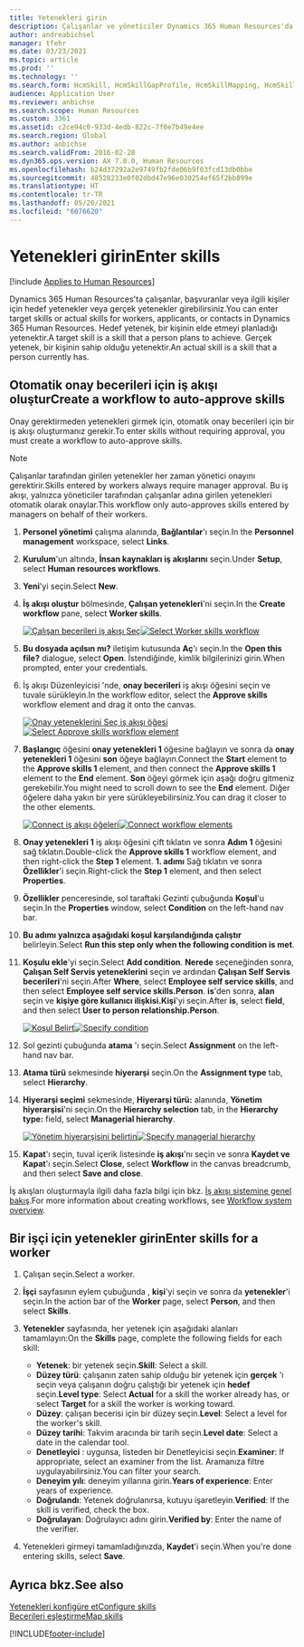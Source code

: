 ```yaml
---
title: Yetenekleri girin
description: Çalışanlar ve yöneticiler Dynamics 365 Human Resources'da yetenek girebilir.
author: andreabichsel
manager: tfehr
ms.date: 03/23/2021
ms.topic: article
ms.prod: ''
ms.technology: ''
ms.search.form: HcmSkill, HcmSkillGapProfile, HcmSkillMapping, HcmSkillType, HcmEmployeeDevelopmentWorkspace
audience: Application User
ms.reviewer: anbichse
ms.search.scope: Human Resources
ms.custom: 3361
ms.assetid: c2ce94c0-933d-4edb-822c-7f0e7b49e4ee
ms.search.region: Global
ms.author: anbichse
ms.search.validFrom: 2016-02-28
ms.dyn365.ops.version: AX 7.0.0, Human Resources
ms.openlocfilehash: b24d37292a2e9749fb2fde06b9f03fcd13db0bbe
ms.sourcegitcommit: 48528233e0f02dbd47e96e030254ef65f2bb899e
ms.translationtype: HT
ms.contentlocale: tr-TR
ms.lasthandoff: 05/20/2021
ms.locfileid: "6076620"
---
```

# <a name="enter-skills"></a><span data-ttu-id="25de4-103">Yetenekleri girin</span><span class="sxs-lookup"><span data-stu-id="25de4-103">Enter skills</span></span>

[!include [Applies to Human Resources](../includes/applies-to-hr.md)]

<span data-ttu-id="25de4-104">Dynamics 365 Human Resources'ta çalışanlar, başvuranlar veya ilgili kişiler için hedef yetenekler veya gerçek yetenekler girebilirsiniz.</span><span class="sxs-lookup"><span data-stu-id="25de4-104">You can enter target skills or actual skills for workers, applicants, or contacts in Dynamics 365 Human Resources.</span></span> <span data-ttu-id="25de4-105">Hedef yetenek, bir kişinin elde etmeyi planladığı yetenektir.</span><span class="sxs-lookup"><span data-stu-id="25de4-105">A target skill is a skill that a person plans to achieve.</span></span> <span data-ttu-id="25de4-106">Gerçek yetenek, bir kişinin sahip olduğu yetenektir.</span><span class="sxs-lookup"><span data-stu-id="25de4-106">An actual skill is a skill that a person currently has.</span></span>

## <a name="create-a-workflow-to-auto-approve-skills"></a><span data-ttu-id="25de4-107">Otomatik onay becerileri için iş akışı oluştur</span><span class="sxs-lookup"><span data-stu-id="25de4-107">Create a workflow to auto-approve skills</span></span>

<span data-ttu-id="25de4-108">Onay gerektirmeden yetenekleri girmek için, otomatik onay becerileri için bir iş akışı oluşturmanız gerekir.</span><span class="sxs-lookup"><span data-stu-id="25de4-108">To enter skills without requiring approval, you must create a workflow to auto-approve skills.</span></span>

> [!NOTE]
> <span data-ttu-id="25de4-109">Çalışanlar tarafından girilen yetenekler her zaman yönetici onayını gerektirir.</span><span class="sxs-lookup"><span data-stu-id="25de4-109">Skills entered by workers always require manager approval.</span></span> <span data-ttu-id="25de4-110">Bu iş akışı, yalnızca yöneticiler tarafından çalışanlar adına girilen yetenekleri otomatik olarak onaylar.</span><span class="sxs-lookup"><span data-stu-id="25de4-110">This workflow only auto-approves skills entered by managers on behalf of their workers.</span></span>

1. <span data-ttu-id="25de4-111">**Personel yönetimi** çalışma alanında, **Bağlantılar**'ı seçin.</span><span class="sxs-lookup"><span data-stu-id="25de4-111">In the **Personnel management** workspace, select **Links**.</span></span>

2. <span data-ttu-id="25de4-112">**Kurulum**'un altında, **İnsan kaynakları iş akışlarını** seçin.</span><span class="sxs-lookup"><span data-stu-id="25de4-112">Under **Setup**, select **Human resources workflows**.</span></span>

3. <span data-ttu-id="25de4-113">**Yeni**'yi seçin.</span><span class="sxs-lookup"><span data-stu-id="25de4-113">Select **New**.</span></span>

4. <span data-ttu-id="25de4-114">**İş akışı oluştur** bölmesinde, **Çalışan yetenekleri**'ni seçin.</span><span class="sxs-lookup"><span data-stu-id="25de4-114">In the **Create workflow** pane, select **Worker skills**.</span></span>

   <span data-ttu-id="25de4-115">[![Çalışan becerileri iş akışı Seç](media/hr-develop-skills-new-workflow.png)](media/hr-develop-skills-new-workflow.png)</span><span class="sxs-lookup"><span data-stu-id="25de4-115">[![Select Worker skills workflow](media/hr-develop-skills-new-workflow.png)](media/hr-develop-skills-new-workflow.png)</span></span>

5. <span data-ttu-id="25de4-116">**Bu dosyada açılsın mı?** iletişim kutusunda **Aç**'ı seçin.</span><span class="sxs-lookup"><span data-stu-id="25de4-116">In the **Open this file?** dialogue, select **Open**.</span></span> <span data-ttu-id="25de4-117">İstendiğinde, kimlik bilgilerinizi girin.</span><span class="sxs-lookup"><span data-stu-id="25de4-117">When prompted, enter your credentials.</span></span>

6. <span data-ttu-id="25de4-118">İş akışı Düzenleyicisi 'nde, **onay becerileri** iş akışı öğesini seçin ve tuvale sürükleyin.</span><span class="sxs-lookup"><span data-stu-id="25de4-118">In the workflow editor, select the **Approve skills** workflow element and drag it onto the canvas.</span></span>

   <span data-ttu-id="25de4-119">[![Onay yeteneklerini Seç iş akışı öğesi](media/hr-develop-skills-element.png)](media/hr-develop-skills-element.png)</span><span class="sxs-lookup"><span data-stu-id="25de4-119">[![Select Approve skills workflow element](media/hr-develop-skills-element.png)](media/hr-develop-skills-element.png)</span></span>

7. <span data-ttu-id="25de4-120">**Başlangıç** öğesini **onay yetenekleri 1** öğesine bağlayın ve sonra da **onay yetenekleri 1** öğesini **son** öğeye bağlayın.</span><span class="sxs-lookup"><span data-stu-id="25de4-120">Connect the **Start** element to the **Approve skills 1** element, and then connect the **Approve skills 1** element to the **End** element.</span></span> <span data-ttu-id="25de4-121">**Son** öğeyi görmek için aşağı doğru gitmeniz gerekebilir.</span><span class="sxs-lookup"><span data-stu-id="25de4-121">You might need to scroll down to see the **End** element.</span></span> <span data-ttu-id="25de4-122">Diğer öğelere daha yakın bir yere sürükleyebilirsiniz.</span><span class="sxs-lookup"><span data-stu-id="25de4-122">You can drag it closer to the other elements.</span></span>

   <span data-ttu-id="25de4-123">[![Connect iş akışı öğeleri](media/hr-develop-skills-connect-elements.png)](media/hr-develop-skills-connect-elements.png)</span><span class="sxs-lookup"><span data-stu-id="25de4-123">[![Connect workflow elements](media/hr-develop-skills-connect-elements.png)](media/hr-develop-skills-connect-elements.png)</span></span>

8. <span data-ttu-id="25de4-124">**Onay yetenekleri 1** iş akışı öğesini çift tıklatın ve sonra **Adım 1** öğesini sağ tıklatın.</span><span class="sxs-lookup"><span data-stu-id="25de4-124">Double-click the **Approve skills 1** workflow element, and then right-click the **Step 1** element.</span></span> <span data-ttu-id="25de4-125">**1. adımı** Sağ tıklatın ve sonra **Özellikler**'i seçin.</span><span class="sxs-lookup"><span data-stu-id="25de4-125">Right-click the **Step 1** element, and then select **Properties**.</span></span>

9. <span data-ttu-id="25de4-126">**Özellikler** penceresinde, sol taraftaki Gezinti çubuğunda **Koşul**'u seçin.</span><span class="sxs-lookup"><span data-stu-id="25de4-126">In the **Properties** window, select **Condition** on the left-hand nav bar.</span></span>

10. <span data-ttu-id="25de4-127">**Bu adımı yalnızca aşağıdaki koşul karşılandığında çalıştır** belirleyin.</span><span class="sxs-lookup"><span data-stu-id="25de4-127">Select **Run this step only when the following condition is met**.</span></span>

11. <span data-ttu-id="25de4-128">**Koşulu ekle**'yi seçin.</span><span class="sxs-lookup"><span data-stu-id="25de4-128">Select **Add condition**.</span></span> <span data-ttu-id="25de4-129">**Nerede** seçeneğinden sonra, **Çalışan Self Servis yeteneklerini** seçin ve ardından **Çalışan Self Servis becerileri**'ni seçin.</span><span class="sxs-lookup"><span data-stu-id="25de4-129">After **Where**, select **Employee self service skills**, and then select **Employee self service skills.Person**.</span></span> <span data-ttu-id="25de4-130">**is**'den sonra, **alan** seçin ve **kişiye göre kullanıcı ilişkisi.Kişi**'yi seçin.</span><span class="sxs-lookup"><span data-stu-id="25de4-130">After **is**, select **field**, and then select **User to person relationship.Person**.</span></span>

    <span data-ttu-id="25de4-131">[![Koşul Belirt](media/hr-develop-skills-condition.png)](media/hr-develop-skills-condition.png)</span><span class="sxs-lookup"><span data-stu-id="25de4-131">[![Specify condition](media/hr-develop-skills-condition.png)](media/hr-develop-skills-condition.png)</span></span>

12. <span data-ttu-id="25de4-132">Sol gezinti çubuğunda **atama** 'ı seçin.</span><span class="sxs-lookup"><span data-stu-id="25de4-132">Select **Assignment** on the left-hand nav bar.</span></span>

13. <span data-ttu-id="25de4-133">**Atama türü** sekmesinde **hiyerarşi** seçin.</span><span class="sxs-lookup"><span data-stu-id="25de4-133">On the **Assignment type** tab, select **Hierarchy**.</span></span>

14. <span data-ttu-id="25de4-134">**Hiyerarşi seçimi** sekmesinde, **Hiyerarşi türü:** alanında, **Yönetim hiyerarşisi**'ni seçin.</span><span class="sxs-lookup"><span data-stu-id="25de4-134">On the **Hierarchy selection** tab, in the **Hierarchy type:** field, select **Managerial hierarchy**.</span></span>

    <span data-ttu-id="25de4-135">[![Yönetim hiyerarşisini belirtin](media/hr-develop-skills-hierarchy.png)](media/hr-develop-skills-hierarchy.png)</span><span class="sxs-lookup"><span data-stu-id="25de4-135">[![Specify managerial hierarchy](media/hr-develop-skills-hierarchy.png)](media/hr-develop-skills-hierarchy.png)</span></span>

15. <span data-ttu-id="25de4-136">**Kapat**'ı seçin, tuval içerik listesinde **iş akışı**'nı seçin ve sonra **Kaydet ve Kapat**'ı seçin.</span><span class="sxs-lookup"><span data-stu-id="25de4-136">Select **Close**, select **Workflow** in the canvas breadcrumb, and then select **Save and close**.</span></span>

<span data-ttu-id="25de4-137">İş akışları oluşturmayla ilgili daha fazla bilgi için bkz. [İş akışı sistemine genel bakış](https://docs.microsoft.com/dynamics365/fin-ops-core/fin-ops/organization-administration/overview-workflow-system?toc=/dynamics365/human-resources/toc.json).</span><span class="sxs-lookup"><span data-stu-id="25de4-137">For more information about creating workflows, see [Workflow system overview](https://docs.microsoft.com/dynamics365/fin-ops-core/fin-ops/organization-administration/overview-workflow-system?toc=/dynamics365/human-resources/toc.json).</span></span>

## <a name="enter-skills-for-a-worker"></a><span data-ttu-id="25de4-138">Bir işçi için yetenekler girin</span><span class="sxs-lookup"><span data-stu-id="25de4-138">Enter skills for a worker</span></span>

1. <span data-ttu-id="25de4-139">Çalışan seçin.</span><span class="sxs-lookup"><span data-stu-id="25de4-139">Select a worker.</span></span>

2. <span data-ttu-id="25de4-140">**İşçi** sayfasının eylem çubuğunda , **kişi**'yi seçin ve sonra da **yetenekler**'i seçin.</span><span class="sxs-lookup"><span data-stu-id="25de4-140">In the action bar of the **Worker** page, select **Person**, and then select **Skills**.</span></span>

3. <span data-ttu-id="25de4-141">**Yetenekler** sayfasında, her yetenek için aşağıdaki alanları tamamlayın:</span><span class="sxs-lookup"><span data-stu-id="25de4-141">On the **Skills** page, complete the following fields for each skill:</span></span>

   - <span data-ttu-id="25de4-142">**Yetenek**: bir yetenek seçin.</span><span class="sxs-lookup"><span data-stu-id="25de4-142">**Skill**: Select a skill.</span></span>
   - <span data-ttu-id="25de4-143">**Düzey türü**: çalışanın zaten sahip olduğu bir yetenek için **gerçek** 'ı seçin veya çalışanın doğru çalıştığı bir yetenek için **hedef** seçin.</span><span class="sxs-lookup"><span data-stu-id="25de4-143">**Level type**: Select **Actual** for a skill the worker already has, or select **Target** for a skill the worker is working toward.</span></span>
   - <span data-ttu-id="25de4-144">**Düzey**: çalışan becerisi için bir düzey seçin.</span><span class="sxs-lookup"><span data-stu-id="25de4-144">**Level**: Select a level for the worker's skill.</span></span>
   - <span data-ttu-id="25de4-145">**Düzey tarihi**: Takvim aracında bir tarih seçin.</span><span class="sxs-lookup"><span data-stu-id="25de4-145">**Level date**: Select a date in the calendar tool.</span></span>
   - <span data-ttu-id="25de4-146">**Denetleyici** : uygunsa, listeden bir Denetleyicisi seçin.</span><span class="sxs-lookup"><span data-stu-id="25de4-146">**Examiner**: If appropriate, select an examiner from the list.</span></span> <span data-ttu-id="25de4-147">Aramanıza filtre uygulayabilirsiniz.</span><span class="sxs-lookup"><span data-stu-id="25de4-147">You can filter your search.</span></span>
   - <span data-ttu-id="25de4-148">**Deneyim yılı**: deneyim yıllarına girin.</span><span class="sxs-lookup"><span data-stu-id="25de4-148">**Years of experience**: Enter years of experience.</span></span>
   - <span data-ttu-id="25de4-149">**Doğrulandı**: Yetenek doğrulanırsa, kutuyu işaretleyin.</span><span class="sxs-lookup"><span data-stu-id="25de4-149">**Verified**: If the skill is verified, check the box.</span></span>
   - <span data-ttu-id="25de4-150">**Doğrulayan**: Doğrulayıcı adını girin.</span><span class="sxs-lookup"><span data-stu-id="25de4-150">**Verified by**: Enter the name of the verifier.</span></span>

4. <span data-ttu-id="25de4-151">Yetenekleri girmeyi tamamladığınızda, **Kaydet**'i seçin.</span><span class="sxs-lookup"><span data-stu-id="25de4-151">When you're done entering skills, select **Save**.</span></span>

## <a name="see-also"></a><span data-ttu-id="25de4-152">Ayrıca bkz.</span><span class="sxs-lookup"><span data-stu-id="25de4-152">See also</span></span>

[<span data-ttu-id="25de4-153">Yetenekleri konfigüre et</span><span class="sxs-lookup"><span data-stu-id="25de4-153">Configure skills</span></span>](hr-develop-skills.md)<br>
[<span data-ttu-id="25de4-154">Becerileri eşleştirme</span><span class="sxs-lookup"><span data-stu-id="25de4-154">Map skills</span></span>](hr-develop-map-skills.md)

[!INCLUDE[footer-include](../includes/footer-banner.md)]
